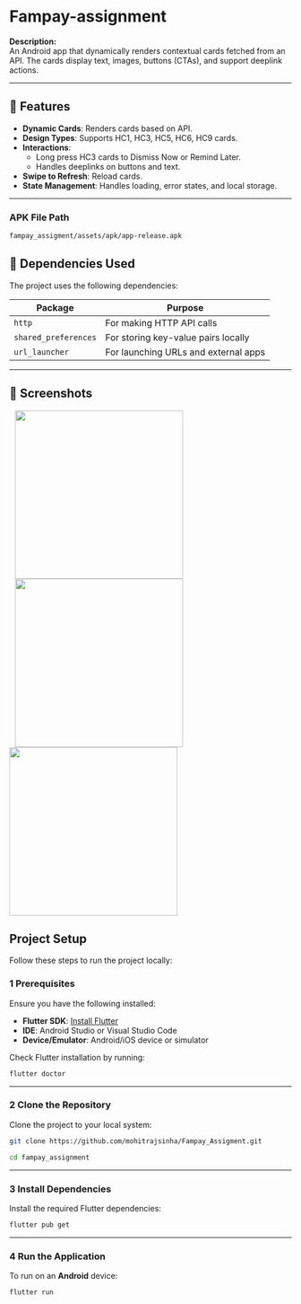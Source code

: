 # **Fampay-assignment**

**Description:**  
An Android app that dynamically renders contextual cards fetched from an API. The cards display text, images, buttons (CTAs), and support deeplink actions.

---

## 🚀 Features  

- **Dynamic Cards**: Renders cards based on API. 
- **Design Types**: Supports HC1, HC3, HC5, HC6, HC9 cards. 
- **Interactions**:
    - Long press HC3 cards to Dismiss Now or Remind Later.
    - Handles deeplinks on buttons and text.
- **Swipe to Refresh**: Reload cards.
- **State Management**: Handles loading, error states, and local storage.


---

### APK File Path
```bash
fampay_assigment/assets/apk/app-release.apk
```



## 🔑 Dependencies Used  

The project uses the following dependencies:  

| **Package**            | **Purpose**                       |
|-------------------------|-----------------------------------|
| `http`                 | For making HTTP API calls                       |
| `shared_preferences`             | For storing key-value pairs locally              |
| `url_launcher`         | For launching URLs and external apps                    |



---

## 📸 Screenshots
<p> <img src="https://github.com/user-attachments/assets/d844285c-d38d-4d9c-9790-35dee84ff4e9" width="300" hspace="10"/> <img src="https://github.com/user-attachments/assets/c2830cc1-752d-41da-bf56-e26dc33cabce" width="300" hspace="10"/><img src= "https://github.com/user-attachments/assets/b11ff56d-787f-477f-bddf-82d9faf0fb84" width="300"/> </p>

##  Project Setup  

Follow these steps to run the project locally:

### 1 **Prerequisites**  

Ensure you have the following installed:  
- **Flutter SDK**: [Install Flutter](https://flutter.dev/docs/get-started/install)  
- **IDE**: Android Studio or Visual Studio Code  
- **Device/Emulator**: Android/iOS device or simulator  

Check Flutter installation by running:  
```bash
flutter doctor
```

---

### 2️ **Clone the Repository**  
Clone the project to your local system:  
```bash
git clone https://github.com/mohitrajsinha/Fampay_Assigment.git
```
```bash
cd fampay_assignment
```

---

### 3️ **Install Dependencies**  
Install the required Flutter dependencies:  
```bash
flutter pub get
```

---

### 4️ **Run the Application**  

To run on an **Android** device:  
```bash
flutter run
```

